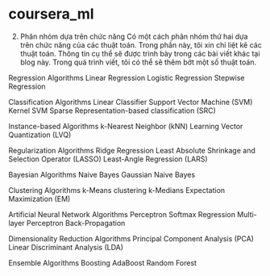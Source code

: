 # coursera_ml
2. Phân nhóm dựa trên chức năng
Có một cách phân nhóm thứ hai dựa trên chức năng của các thuật toán. Trong phần này, tôi xin chỉ liệt kê các thuật toán. Thông tin cụ thể sẽ được trình bày trong các bài viết khác tại blog này. Trong quá trình viết, tôi có thể sẽ thêm bớt một số thuật toán.


Regression Algorithms
Linear Regression
Logistic Regression
Stepwise Regression

Classification Algorithms
Linear Classifier
Support Vector Machine (SVM)
Kernel SVM
Sparse Representation-based classification (SRC)

Instance-based Algorithms
k-Nearest Neighbor (kNN)
Learning Vector Quantization (LVQ)

Regularization Algorithms
Ridge Regression
Least Absolute Shrinkage and Selection Operator (LASSO)
Least-Angle Regression (LARS)

Bayesian Algorithms
Naive Bayes
Gaussian Naive Bayes

Clustering Algorithms
k-Means clustering
k-Medians
Expectation Maximization (EM)

Artificial Neural Network Algorithms
Perceptron
Softmax Regression
Multi-layer Perceptron
Back-Propagation

Dimensionality Reduction Algorithms
Principal Component Analysis (PCA)
Linear Discriminant Analysis (LDA)

Ensemble Algorithms
Boosting
AdaBoost
Random Forest